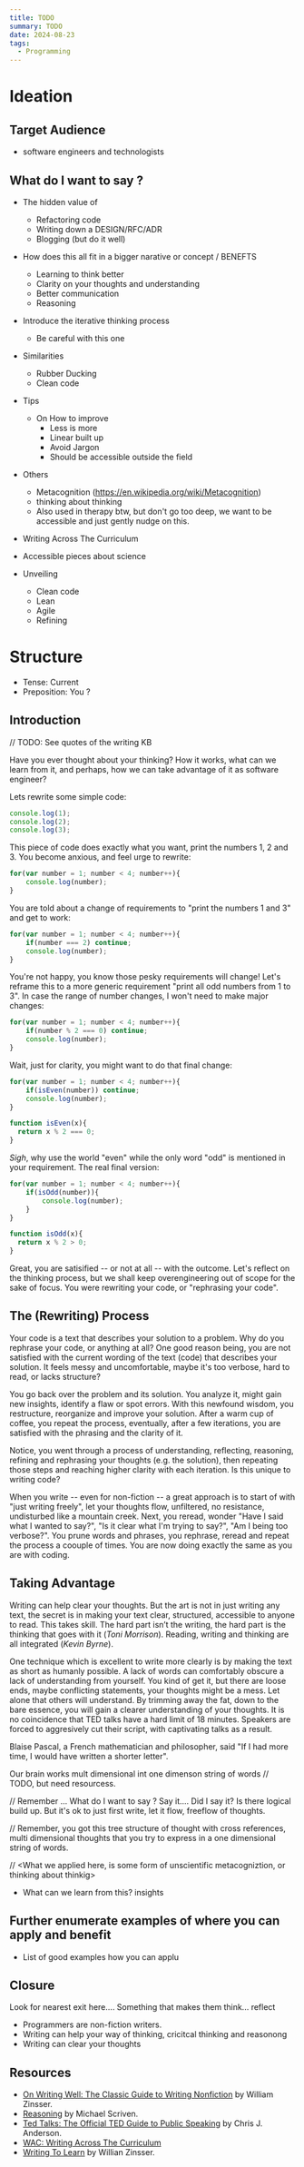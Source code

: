 ```yaml
---
title: TODO
summary: TODO
date: 2024-08-23
tags:
  - Programming
---
```


# Ideation

## Target Audience

* software engineers and technologists

## What do I want to say ?

* The hidden value of
  * Refactoring code
  * Writing down a DESIGN/RFC/ADR
  * Blogging (but do it well)
* How does this all fit in a bigger narative or concept / BENEFTS
  * Learning to think better
  * Clarity on your thoughts and understanding
  * Better communication
  * Reasoning
* Introduce the iterative thinking process
  * Be careful with this one
* Similarities
  * Rubber Ducking
  * Clean code
* Tips
  * On How to improve
    * Less is more
    * Linear built up
    * Avoid Jargon
    * Should be accessible outside the field
* Others
  * Metacognition (https://en.wikipedia.org/wiki/Metacognition)
  *  thinking about thinking
  * Also used in therapy btw, but don't go too deep, we want to be accessible and just gently nudge on this.
* Writing Across The Curriculum
* Accessible pieces about science

* Unveiling
  * Clean code
  * Lean
  * Agile
  * Refining


# Structure

* Tense: Current
* Preposition: You ?

## Introduction


// TODO: See quotes of the writing KB


Have you ever thought about your thinking? How it works, what can we learn from it, and perhaps, how we can take advantage of it as software engineer?

Lets rewrite some simple code:
```js
console.log(1);
console.log(2);
console.log(3);
```
This piece of code does exactly what you want, print the numbers 1, 2 and 3. You become anxious, and feel urge to rewrite:
```js
for(var number = 1; number < 4; number++){
    console.log(number);
}
```
You are told about a change of requirements to "print the numbers 1 and 3" and get to work:
```js
for(var number = 1; number < 4; number++){
    if(number === 2) continue;
    console.log(number);
}
```
You're not happy, you know those pesky requirements will change! Let's reframe this to a more generic requirement "print all odd numbers from 1 to 3". In case the range of number changes, I won't need to make major changes:
```js
for(var number = 1; number < 4; number++){
    if(number % 2 === 0) continue;
    console.log(number);
}
```
Wait, just for clarity, you might want to do that final change:
```js
for(var number = 1; number < 4; number++){
    if(isEven(number)) continue;
    console.log(number);
}

function isEven(x){
  return x % 2 === 0;
}
```
*Sigh*, why use the world "even" while the only word "odd" is mentioned in your requirement. The real final version:
```js
for(var number = 1; number < 4; number++){
    if(isOdd(number)){
        console.log(number);
    }
}

function isOdd(x){
  return x % 2 > 0;
}
```

Great, you are satisified -- or not at all -- with the outcome. Let's reflect on the thinking process, but we shall keep overengineering out of scope for the sake of focus. You were rewriting your code, or "rephrasing your code".

## The (Rewriting) Process

Your code is a text that describes your solution to a problem. Why do you rephrase your code, or anything at all? One good reason being, you are not satisfied with the current wording of the text (code) that describes your solution. It feels messy and uncomfortable, maybe it's too verbose, hard to read, or lacks structure?

You go back over the problem and its solution. You analyze it, might gain new insights, identify a flaw or spot errors. With this newfound wisdom, you restructure, reorganize and improve your solution. After a warm cup of coffee, you repeat the process, eventually, after a few iterations, you are satisfied with the phrasing and the clarity of it.

Notice, you went through a process of understanding, reflecting, reasoning, refining and rephrasing your thoughts (e.g. the solution), then repeating those steps and reaching higher clarity with each iteration. Is this unique to writing code?

When you write -- even for non-fiction -- a great approach is to start of with "just writing freely", let your thoughts flow, unfiltered, no resistance, undisturbed like a mountain creek. Next, you reread, wonder "Have I said what I wanted to say?", "Is it clear what I'm trying to say?", "Am I being too verbose?". You prune words and phrases, you rephrase, reread and repeat the process a coouple of times. You are now doing exactly the same as you are with coding.

## Taking Advantage

Writing can help clear your thoughts. But the art is not in just writing any text, the secret is in making your text clear, structured, accessible to anyone to read. This takes skill. The hard part isn’t the writing, the hard part is the thinking that goes with it (*Toni Morrison*). Reading, writing and thinking are all integrated (*Kevin Byrne*).

One technique which is excellent to write more clearly is by making the text as short as humanly possible. A lack of words can comfortably obscure a lack of understanding from yourself. You kind of get it, but there are loose ends, maybe conflicting statements, your thoughts might be a mess. Let alone that others will understand. By trimming away the fat, down to the bare essence, you will gain a clearer understanding of your thoughts. It is no coincidence that TED talks have a hard limit of 18 minutes. Speakers are forced to aggresively cut their script, with captivating talks as a result.

Blaise Pascal, a French mathematician and philosopher, said "If I had more time, I would have written a shorter letter".

Our brain works mult dimensional int one dimenson string of words // TODO, but need resourcess.




// Remember ... What do I want to say ? Say it.... Did I say it? Is there logical build up. But it's ok to just first write, let it flow, freeflow of thoughts.

// Remember, you got this tree structure of thought with cross references, multi dimensional thoughts that you try to express in a one dimensional string of words.


// <What we applied here, is some form of unscientific metacogniztion, or thinking about thinkig>


   * What can we learn from this? insights



## Further enumerate examples of where you can apply and benefit

* List of good examples how you can applu

## Closure

Look for nearest exit here.... Something that makes them think... reflect

* Programmers are non-fiction writers.
* Writing can help your way of thinking, cricitcal thinking and reasonong
* Writing can clear your thoughts


## Resources

* [On Writing Well: The Classic Guide to Writing Nonfiction](https://www.goodreads.com/book/show/53343.On_Writing_Well) by William Zinsser.
* [Reasoning](https://www.goodreads.com/book/show/1645567.Reasoning) by Michael Scriven.
* [Ted Talks: The Official TED Guide to Public Speaking](https://www.goodreads.com/book/show/41044212-ted-talks?) by Chris J. Anderson.
* [WAC: Writing Across The Curriculum](https://wac.colostate.edu/repository/teaching/intro/)
* [Writing To Learn](https://www.goodreads.com/book/show/53343.On_Writing_Well) by Willian Zinsser.
